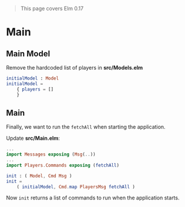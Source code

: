 > This page covers Elm 0.17

# Main

## Main Model

Remove the hardcoded list of players in __src/Models.elm__

```elm
initialModel : Model
initialModel =
    { players = []
    }
```

## Main

Finally, we want to run the `fetchAll` when starting the application.

Update __src/Main.elm__:

```elm
...
import Messages exposing (Msg(..))
...
import Players.Commands exposing (fetchAll)

init : ( Model, Cmd Msg )
init =
    ( initialModel, Cmd.map PlayersMsg fetchAll )
```

Now `init` returns a list of commands to run when the application starts.
